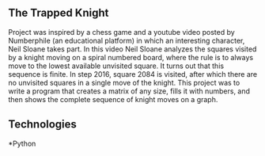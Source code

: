 ## The Trapped Knight

Project was inspired by a chess game and a youtube video posted by Numberphile (an educational platform) in which an interesting character, Neil Sloane takes part. In this video Neil Sloane analyzes the squares visited by a knight moving on a spiral numbered board, where the rule is to always move to the lowest available unvisited square. It turns out that this sequence is finite. In step 2016, square 2084 is visited, after which there are no unvisited squares in a single move of the knight. This project was to write a program that creates a matrix of any size, fills it with numbers, and then shows the complete sequence of knight moves on a graph.

## Technologies

*Python
